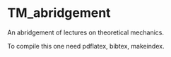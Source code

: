 # TM_abridgement
An abridgement of lectures on theoretical mechanics.

To compile this one need pdflatex, bibtex, makeindex.
